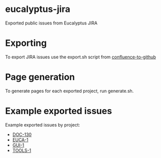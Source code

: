 # eucalyptus-jira
Exported public issues from Eucalyptus JIRA

# Exporting
To export JIRA issues use the export.sh script from [confluence-to-github](https://github.com/sjones4/confluence-to-github/tree/master/jira)

# Page generation
To generate pages for each exported project, run generate.sh.

# Example exported issues
Example exported issues by project:

* [DOC-130](https://cdn.rawgit.com/sjones4/eucalyptus-jira/master/generated/doc/DOC-130.html)
* [EUCA-1](https://cdn.rawgit.com/sjones4/eucalyptus-jira/master/generated/euca/EUCA-1.html)
* [GUI-1](https://cdn.rawgit.com/sjones4/eucalyptus-jira/master/generated/gui/GUI-1.html)
* [TOOLS-1](https://cdn.rawgit.com/sjones4/eucalyptus-jira/master/generated/tools/TOOLS-1.html)



